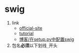 # swig

1. link
   * [official-site](http://www.swig.org/)
   * [tutorial](http://www.swig.org/tutorial.html)
   * [博客/在setup.py中配置swig](https://note.qidong.name/2018/03/swig-setup-py/)
2. 包名**必须**以下划线`_`开头
